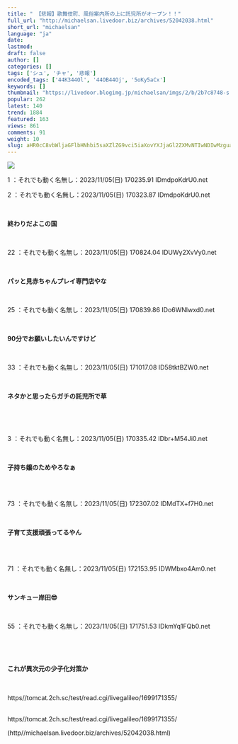 ```yaml
---
title: " 【悲報】歌舞伎町、風俗案内所の上に託児所がオープン！！"
full_url: "http://michaelsan.livedoor.biz/archives/52042038.html"
short_url: "michaelsan"
language: "ja"
date: 
lastmod: 
draft: false
author: []
categories: []
tags: ['シュ', 'チャ', '悲報']
encoded_tags: ['44K344Ol', '44OB44Oj', '5oKy5aCx']
keywords: []
thumbnail: "https://livedoor.blogimg.jp/michaelsan/imgs/2/b/2b7c8748-s.jpg"
popular: 262
latest: 140
trend: 1884
featured: 163
views: 861
comments: 91
weight: 10
slug: aHR0cC8vbWljaGFlbHNhbi5saXZlZG9vci5iaXovYXJjaGl2ZXMvNTIwNDIwMzguaHRtbA==
---
```


![](https://livedoor.blogimg.jp/michaelsan/imgs/2/b/2b7c8748-s.jpg)

<div><p>1 ：それでも動く名無し：2023/11/05(日) 170235.91 IDmdpoKdrU0.net</p><p>2 ：それでも動く名無し：2023/11/05(日) 170323.87 IDmdpoKdrU0.net</p><br><p><b>終わりだよこの国</b></p><br><p>22 ：それでも動く名無し：2023/11/05(日) 170824.04 IDUWy2XvVy0.net</p><br><b><p>パッと見赤ちゃんプレイ専門店やな</p></b><br><p>25 ：それでも動く名無し：2023/11/05(日) 170839.86 IDo6WNlwxd0.net</p><br><b><p>90分でお願いしたいんですけど</p></b><br><p>33 ：それでも動く名無し：2023/11/05(日) 171017.08 ID58tktBZW0.net</p><br><p><b><p>ネタかと思ったらガチの託児所で草</p><br></b></p><br><p>3 ：それでも動く名無し：2023/11/05(日) 170335.42 IDbr+M54Ji0.net</p><br><b><p>子持ち嬢のためやろなぁ</p><br></b><br><p>73 ：それでも動く名無し：2023/11/05(日) 172307.02 IDMdTX+f7H0.net</p><br><b><p>子育て支援頑張ってるやん<br></p><br></b><br><p>71 ：それでも動く名無し：2023/11/05(日) 172153.95 IDWMbxo4Am0.net</p><br><b><p>サンキュー岸田😎</p></b><br><p>55 ：それでも動く名無し：2023/11/05(日) 171751.53 IDkmYq1FQb0.net</p><br><p><p><b><p><br></p></b></p></p><b><p>これが異次元の少子化対策か</p><br></b><br>https//tomcat.2ch.sc/test/read.cgi/livegalileo/1699171355/<br><br clear='all'> <p id='a6850dc6aefc0d5bbff2bea180d92d89'> </p> <p id='a6850dc6aefc0d5bbff2bea180d92d89'> </p> <p class='alistcloud-container-6795'></p> <p>https//tomcat.2ch.sc/test/read.cgi/livegalileo/1699171355/</p></div>

(http//michaelsan.livedoor.biz/archives/52042038.html)
